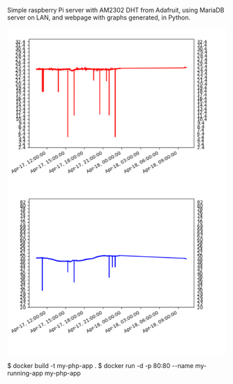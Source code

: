 Simple raspberry Pi server with AM2302 DHT from Adafruit, using MariaDB server on LAN, and webpage with graphs generated, in Python.

![Screenshot](Screenshots/Capture.PNG)

$ docker build -t my-php-app .
$ docker run -d -p 80:80 --name my-running-app my-php-app
